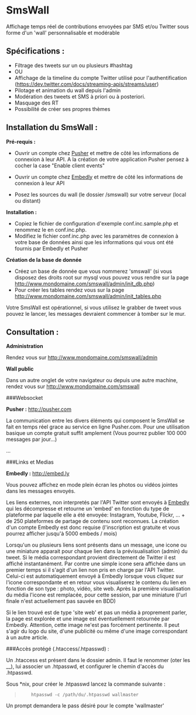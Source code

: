 SmsWall
=======

Affichage temps réel de contributions envoyées par SMS et/ou Twitter sous forme d'un 'wall' personnalisable et modérable

Spécifications :
----------------

-   Filtrage des tweets sur un ou plusieurs #hashtag
-   OU
-	Affichage de la timeline du compte Twitter utilisé pour l'authentification (https://dev.twitter.com/docs/streaming-apis/streams/user)
-   Pilotage et animation du wall depuis l'admin
-   Modération des tweets et SMS à priori ou à posteriori.
-   Masquage des RT
-   Possibilité de créer ses propres thèmes


Installation du SmsWall :
-------------------------

__Pré-requis :__

- Ouvrir un compte chez [Pusher](http://pusher.com) et mettre de côté les informations de connexion à leur API. A la création de votre application Pusher pensez à cocher la case "Enable client events"

- Ouvrir un compte chez [Embedly](http://embed.ly) et mettre de côté les informations de connexion à leur API

- Posez les sources du wall (le dossier /smswall) sur votre serveur (local ou distant)

__Installation :__


- Copiez le fichier de configuration d'exemple conf.inc.sample.php et renommez le en conf.inc.php.
- Modifiez le fichier conf.inc.php avec les paramètres de connexion à votre base de données ainsi que les informations qui vous ont été fournis par Embedly et Pusher

__Création de la base de donnée__

- Créez un base de donnée que vous nommerez 'smswall' (si vous disposez des droits root sur mysql vous pouvez vous rendre sur la page http://www.mondomaine.com/smswall/admin/init_db.php)
- Pour créer les tables rendez vous sur la page http://www.mondomaine.com/smswall/admin/init_tables.php

Votre SmsWall est opérationnel, si vous utilisez le grabber de tweet vous pouvez le lancer, les messages devraient commencer à tomber sur le mur.


Consultation :
--------------


__Administration__

Rendez vous sur http://www.mondomaine.com/smswall/admin

__Wall public__

Dans un autre onglet de votre navigateur ou depuis une autre machine, rendez vous sur http://www.mondomaine.com/smswall


###Websocket

__Pusher :__ <http://pusher.com>

La communication entre les divers éléments qui composent le SmsWall se fait en temps réel grace au service en ligne Pusher.com. Pour une utilisation basique un compte gratuit suffit amplement (Vous pourrez publier 100 000 messages par jour...)

...


###Links et Medias

__Embedly :__ <http://embed.ly>

Vous pouvez affichez en mode plein écran les photos ou vidéos jointes dans les messages envoyés.

Les liens externes, non interpretés par l'API Twitter sont envoyés à [Embedly](http://embed.ly) qui les décompresse et retourne un 'embed' en fonction du type de plateforme par laquelle elle a été envoyée: Instagram, Youtube, Flickr, ... + de 250 plateformes de partage de contenu sont reconnues. La création d'un compte Embedly est donc requise (l'inscription est gratuite et vous pourrez afficher jusqu'à 5000 embeds / mois)

Lorsqu'un ou plusieurs liens sont présents dans un message, une icone ou une miniature apparait pour chaque lien dans la prévisualisation (admin) du tweet. Si le média correspondant provient directement de Twitter il est affiché instantanément. Par contre une simple icone sera affichée dans un premier temps si il s'agit d'un lien non pris en charge par l'API Twitter. Celui-ci est automatiquement envoyé à Embedly lorsque vous cliquez sur l'icone correspondante et en retour vous visualiserez le contenu du lien en fonction de son type : photo, vidéo, site web. Après la première visualisation du média l'icone est remplacée, pour cette session, par une miniature (l'url finale n'est actuellement pas sauvée en BDD)

Si le lien trouvé est de type 'site web' et pas un média à proprement parler, la page est explorée et une image est éventuellement retournée par Embedly. Attention, cette image ne'est pas forcément pertinente. Il peut s'agir du logo du site, d'une publicité ou même d'une image correspondant à un autre article.


###Accès protégé (.htaccess/.htpasswd) :

Un .htaccess est présent dans le dossier admin. Il faut le renommer (oter les __), lui associer un .htpasswd, et configurer le chemin d'accès du .htpasswd.

Sous *nix, pour créer le .htpasswd lancez la commande suivante :

>         htpasswd -c /path/du/.htpasswd wallmaster

Un prompt demandera le pass désiré pour le compte 'wallmaster'


